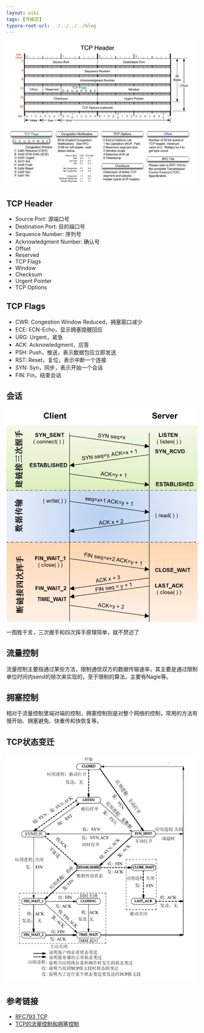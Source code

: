 ```yaml
---
layout: wiki
tags: [传输层]
typora-root-url: ../../../../blog
---
```


![](/media/.img/TCP_Header.jpeg)

## TCP Header

* Source Port: 源端口号
* Destination Port: 目的端口号
* Sequence Number: 序列号
* Acknowledgment Number: 确认号
* Offset
* Reserved
* TCP Flags
* Window
* Checksum
* Urgent Pointer
* TCP Options

## TCP Flags

* CWR: Congestion Window Reduced，拥塞窗口减少
* ECE: ECN-Echo，显示拥塞提醒回应
* URG: Urgent，紧急
* ACK: Acknowledgment，应答
* PSH: Push，推送，表示数据包应立即发送
* RST: Reset，复位，表示中断一个连接
* SYN: Syn，同步，表示开始一个会话
* FIN: Fin，结束会话

## 会话

![](/media/.img/TCP_Transfer.jpeg)

一图胜千言，三次握手和四次挥手原理简单，就不赘述了



## 流量控制

流量控制主要指通过某些方法，限制通信双方的数据传输速率，其主要是通过限制单位时间内send的频次来实现的，至于限制的算法，主要有Nagle等。

## 拥塞控制

相对于流量控制里端对端的控制，拥塞控制则是对整个网络的控制，常用的方法有慢开始、拥塞避免、快重传和快恢复等。


## TCP状态变迁

![](/media/.img/TCP_Status.png)


## 参考链接

* [RFC793 TCP](https://www.rfc-editor.org/info/rfc793)
* [TCP的流量控制和拥塞控制](http://blog.sina.com.cn/s/blog_6988593e01015wu0.html)
